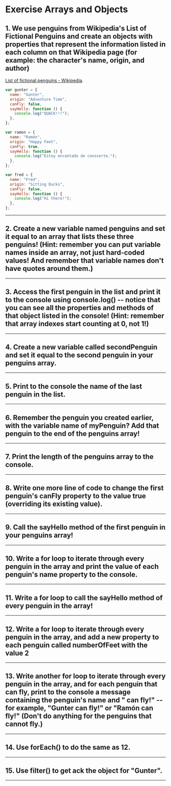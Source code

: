 # Exercise Arrays and Objects

## 1. We use penguins from Wikipedia's List of Fictional Penguins and create an objects with properties that represent the information listed in each column on that Wikipedia page (for example: the character's name, origin, and author)

[List of fictional penguins - Wikipedia](https://en.wikipedia.org/wiki/List_of_fictional_penguins).

```js
var gunter = {
  name: "Gunter",
  origin: "Adventure Time",
  canFly: false,
  sayHello: function () {
    console.log("QUACK!!!");
  },
};

var ramon = {
  name: "Ramón",
  origin: "Happy Feet",
  canFly: true,
  sayHello: function () {
    console.log("Estoy encantado de conocerte.");
  },
};

var fred = {
  name: "Fred",
  origin: "Sitting Ducks",
  canFly: false,
  sayHello: function () {
    console.log("Hi there!");
  },
};
```

---

## 2. Create a new variable named penguins and set it equal to an array that lists these three penguins! (Hint: remember you can put variable names inside an array, not just hard-coded values! And remember that variable names don't have quotes around them.)

---

## 3. Access the first penguin in the list and print it to the console using console.log() -- notice that you can see all the properties and methods of that object listed in the console! (Hint: remember that array indexes start counting at 0, not 1!)

---

## 4. Create a new variable called secondPenguin and set it equal to the second penguin in your penguins array.

---

## 5. Print to the console the name of the last penguin in the list.

---

## 6. Remember the penguin you created earlier, with the variable name of myPenguin? Add that penguin to the end of the penguins array!

---

## 7. Print the length of the penguins array to the console.

---

## 8. Write one more line of code to change the first penguin's canFly property to the value true (overriding its existing value).

---

## 9. Call the sayHello method of the first penguin in your penguins array!

---

## 10. Write a for loop to iterate through every penguin in the array and print the value of each penguin's name property to the console.

---

## 11. Write a for loop to call the sayHello method of every penguin in the array!

---

## 12. Write a for loop to iterate through every penguin in the array, and add a new property to each penguin called numberOfFeet with the value 2

---

## 13. Write another for loop to iterate through every penguin in the array, and for each penguin that can fly, print to the console a message containing the penguin's name and " can fly!" -- for example, "Gunter can fly!" or "Ramón can fly!" (Don't do anything for the penguins that cannot fly.)

---

## 14. Use forEach() to do the same as 12.

---

## 15. Use filter() to get ack the object for "Gunter".

---
